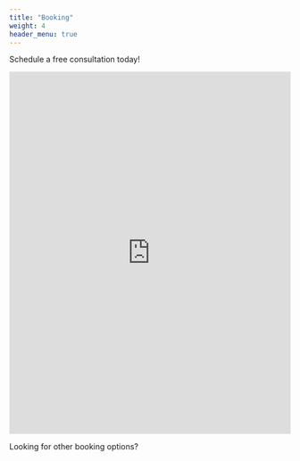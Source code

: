 ```yaml
---
title: "Booking"
weight: 4
header_menu: true
---
```


Schedule a free consultation today!

<!-- Google Calendar Appointment Scheduling begin -->
<iframe src="https://calendar.google.com/calendar/appointments/schedules/AcZssZ2ceaVBFQx1-bx3Omu-9hUL6ff4Vq20Lr0CCRvQfrcTrHoZEwHTIlLg1-iOxMOw54wB6V4gKIQT?gv=true" style="border: 0" width="100%" height="650" frameborder="0"></iframe>
<!-- end Google Calendar Appointment Scheduling -->

Looking for other booking options?
<!-- Google Calendar Appointment Scheduling begin -->
<link href="https://calendar.google.com/calendar/scheduling-button-script.css" rel="stylesheet">
<script src="https://calendar.google.com/calendar/scheduling-button-script.js" async></script>
<script>
(function() {
  var target = document.currentScript;
  window.addEventListener('load', function() {
    calendar.schedulingButton.load({
      url: 'https://calendar.google.com/calendar/appointments/AcZssZ244hHaKS9ueM1eAXcSwLgSgQMoFlFHdx06EHA=?gv=true',
      color: '#7c0000',
      label: 'Book an appointment',
      target,
    });
  });
})();
</script>
<!-- end Google Calendar Appointment Scheduling -->
